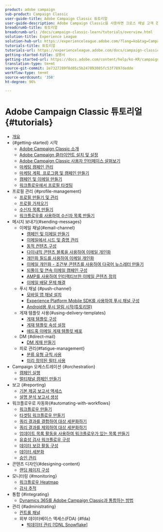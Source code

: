 ```yaml
---
product: adobe campaign
sub-product: Campaign Classic
user-guide-title: Adobe Campaign Classic 튜토리얼
user-guide-description: Adobe Campaign Classic을 사용하면 크로스 채널 고객 경험을 디자인하고 시각적 캠페인 운영, 실시간 상호 작용 관리 및 크로스 채널 실행 환경을 제공할 수 있습니다.
breadcrumb-title: 튜토리얼
breadcrumb-url: /docs/campaign-classic-learn/tutorials/overview.html
solution-title: Experience League
solution-hub-url: https://experienceleague.adobe.com/?lang=ko&tag=Campaign+Classic#recommended/solutions/campaign
tutorials-title: 튜토리얼
tutorials-url: https://experienceleague.adobe.com/docs/campaign-classic-learn/tutorials/overview.html?lang=ko
getting-started-title: 설명서
getting-started-url: https://docs.adobe.com/content/help/ko-KR/campaign-classic/using/getting-started/starting-with-adobe-campaign/about-adobe-campaign-classic.html
translation-type: tm+mt
source-git-commit: 2e7327289f8d05c5b247893085fc53f7897dedde
workflow-type: tm+mt
source-wordcount: '358'
ht-degree: 96%

---
```



# Adobe Campaign Classic 튜토리얼 {#tutorials}

+ [개요](/help/overview.md)
+ {#getting-started} 시작
   + [Adobe Campaign Classic 소개](/help/getting-started/introduction-to-adobe-campaign-classic.md)
   + [Adobe Campaign 클라이언트 설치 및 설정](/help/getting-started/install-and-setup-the-adobe-campaign-client.md)
   + [Adobe Campaign Classic 사용자 인터페이스 살펴보기](/help/getting-started/exploring-the-adobe-campaign-classic-user-interface.md)
   + [마케팅 캠페인 관리](/help/getting-started/managing-marketing-campaigns.md)
   + [마케팅 계획, 프로그램 및 캠페인 만들기](/help/getting-started/creating-a-marketing-plan-programs-and-campaigns.md)
   + [캠페인 및 이메일 만들기](https://experienceleague.adobe.com/docs/campaign-classic-learn/tutorials/sending-messages/email-channel/creating-a-campaign-and-an-email.html?lang=ko)
   + [워크플로우에서 프로필 타겟팅](/help/getting-started/targeting-profiles-in-a-workflow.md)
+ 프로필 관리 {#profile-management}
   + [프로필 만들기 및 관리](/help/profile-management/create-and-manage-profiles.md)
   + [프로필 가져오기](/help/data-management/importing-profiles.md)
   + [수신자 목록 만들기](/help/profile-management/creating-a-list-of-recipients.md)
   + [워크플로우를 사용하여 수신자 목록 만들기](/help/profile-management/creating-a-list-of-recipients-with-a-workflow.md)
+ 메시지 보내기{#sending-messages}
   + 이메일 채널{#email-channel}
      + [캠페인 및 이메일 만들기](/help/getting-started/creating-a-campaign-and-an-email.md)
      + [이메일에서 시드 및 증명 관리](/help/sending-messages/managing-seed-and-proofs.md)
      + [동적 컨텐츠 구성](/help/sending-messages/email-channel/configuring-dynamic-content.md)
      + [다이내믹 콘텐츠 블록을 사용하여 이메일 개인화](/help/sending-messages/email-channel/personalization-with-dynamic-content-blocks.md)
      + [개인화 필드를 사용하여 이메일 개인화](/help/sending-messages/email-channel/personalizing-emails-using-personalization-fields.md)
      + [이메일 개인화 - 조건부 콘텐츠를 사용하여 다국어 뉴스레터 만들기](/help/sending-messages/email-channel/personalizing-emails-create-a-multi-lingual-newsletter-using-conditional-content.md)
      + [되풀이 및 연속 이메일 캠페인 구성](/help/sending-messages/recurring-deliveries.md)
      + [AMP를 사용하여 인터랙티브한 이메일 콘텐츠 정의](/help/sending-messages/email-channel/defining-interactive-email-content-with-amp.md)
      + [이메일 배달 문제 해결](/help/sending-messages/email-channel/troubleshooting-email-delivery-issues.md)
   + 푸시 채널 {#push-channel}
      + [모바일 앱 채널 설치](/help/sending-messages/mobile-channel/installing-the-mobile-app-channel.md)
      + [Experience Platform Mobile SDK를 사용하여 푸시 채널 구성](/help/sending-messages/mobile-channel/configure-push-using-aep-mobile-sdk.md)
      + [Android용 푸시 알림 시작(튜토리얼)](https://experienceleague.adobe.com/docs/campaign-classic-learn/getting-started-with-push-notifications-for-android/introduction.html?lang=ko)
   + 게재 템플릿 사용{#using-delivery-templates}
      + [게재 템플릿 구성](/help/sending-messages/using-delivery-templates/configuring-a-delivery-template.md)
      + [게재 템플릿 속성 설정](/help/sending-messages/using-delivery-templates/setting-delivery-template-properties.md)
      + [애드혹 이메일 게재 템플릿 배포](/help/sending-messages/using-delivery-templates/deploying-ad-hoc-email-delivery-template.md)
   + DM {#direct-mail}
      + [DM 게재 만들기](/help/sending-messages/direct-mail/creating-direct-mail-deliveries.md)
   + 피로 관리{#fatigue-management}
      + [분류 유형 규칙 사용](/help/sending-messages/fatigue-management/typology-rules-for-fatigue-management.md)
      + [미리 정의된 필터 사용](/help/sending-messages/fatigue-management/fatigue-management-using-filters.md)
+ Campaign 오케스트레이션 {#orchestration}
   + [캠페인 실행](/help/orchestrating-campaigns/executing-a-campaign.md)
   + [멀티채널 캠페인 만들기](/help/orchestrating-campaigns/multi-channel-campaigns.md)
+ 보고 {#reporting}
   + [기본 제공 보고서 액세스](/help/reporting/accessing-built-in-reports.md)
   + [설명 분석 보고서 생성](/help/reporting/generating-a-descriptive-analysis-report.md)
+ 워크플로우로 자동화{#automating-with-workflows}
   + [워크플로우 만들기](/help/automating-with-workflows/creating-a-workflow.md)
   + [타겟팅 워크플로우 만들기](/help/automating-with-workflows/creating-a-targeting-workflow.md)
   + [쿼리 결과를 결합하여 대상 세분화하기](/help/automating-with-workflows/refining-targets-by-combining-query-results.md)
   + [쿼리 결과를 제외하여 대상 세분화하기](/help/automating-with-workflows/refining-targets-by-excluding-query-results.md)
   + [업데이트 목록 활동을 사용하여 워크플로우가 있는 목록 만들기](/help/automating-with-workflows/using-the-update-list-activity.md)
   + [유효성 검사 워크플로우 구성](/help/automating-with-workflows/validation-flow-configuration.md)
   + [데이터 보강 활동 구성](/help/automating-with-workflows/enrichment-activity.md)
   + [데이터 세분화](/help/data-management/data-segmentation.md)
   + [승인 관리](/help/automating-with-workflows/managing-approvals.md)
+ 콘텐츠 디자인{#designing-content}
   + [랜딩 페이지 구성](/help/designing-content/configure-landingpages.md)
+ 모니터링 {#monitoring}
   + [워크플로우 Heatmap](/help/monitoring-campaign-classic/workflow-heatmap.md)
   + [감사 추적](/help/monitoring-campaign-classic/audit-trail.md)
+ 통합 {#integrating}
   + [Dynamics 365를 Adobe Campaign Classic과 통합하는 방법](/help/integrations/dynamics365-integration.md)
+ 관리 {#administrating}
   + [컨트롤 패널](https://experienceleague.adobe.com/docs/campaign-classic-learn/control-panel/control-panel-overview.html?lang=ko)
   + 외부 데이터베이스 액세스(FDA) {#fda}
      + [빅데이터 관리 [!DNL Snowflake]](/help/administrating/snowflake/big-data-segmentation-on-snowflake.md)